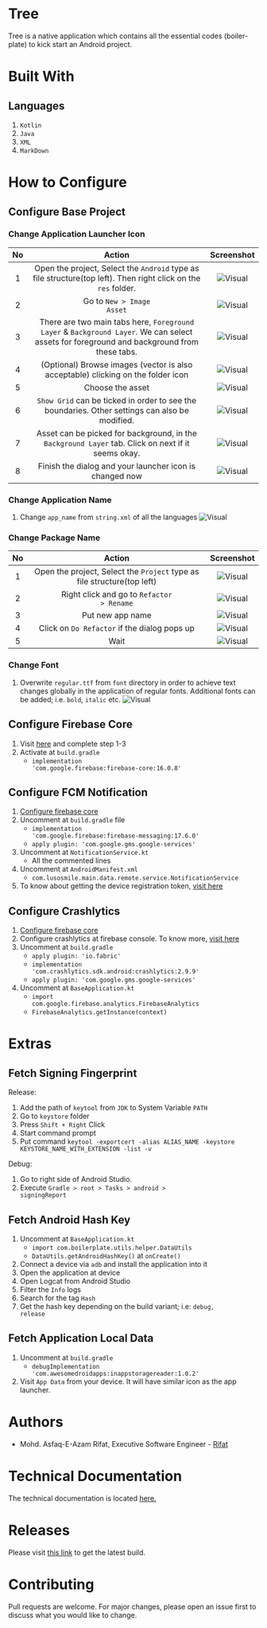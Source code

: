 # Tree

Tree is a native application which contains all the essential codes (boiler-plate) to kick start an Android project.

# Built With
## Languages
1. <code>Kotlin</code>
2. <code>Java</code>
3. <code>XML</code>
4. <code>MarkDown</code>
    
# How to Configure

## Configure Base Project
### Change Application Launcher Icon
| No | Action | Screenshot |
| :---: | :---: | :---: |
| 1 | Open the project, Select the <code>Android</code> type as file structure(top left). Then right click on the <code>res</code> folder. | ![Visual](readme-images/launcher01.PNG) | 
| 2 | Go to <code>New > Image Asset</code> | ![Visual](readme-images/launcher02.PNG) |
| 3 | There are two main tabs here, <code>Foreground Layer</code> & <code>Background Layer</code>. We can select assets for foreground and background from these tabs. | ![Visual](readme-images/launcher03.PNG) | 
| 4 | (Optional) Browse images (vector is also acceptable) clicking on the folder icon | ![Visual](readme-images/launcher04.PNG) |
| 5 | Choose the asset | ![Visual](readme-images/launcher05.PNG) |
| 6 | <code>Show Grid</code> can be ticked in order to see the boundaries. Other settings can also be modified. | ![Visual](readme-images/launcher06.PNG) |
| 7 | Asset can be picked for background, in the <code>Background Layer</code> tab. Click on next if it seems okay. | ![Visual](readme-images/launcher07.PNG) |
| 8 | Finish the dialog and your launcher icon is changed now | ![Visual](readme-images/launcher08.PNG) |

### Change Application Name
1. Change <code>app_name</code> from <code>string.xml</code> of all the languages
    ![Visual](readme-images/refactor00.PNG)
    
### Change Package Name
| No | Action | Screenshot |
| :---: | :---: | :---: |
| 1 | Open the project, Select the <code>Project</code> type as file structure(top left) | ![Visual](readme-images/refactor01.PNG) | 
| 2 | Right click and go to <code>Refactor > Rename</code> | ![Visual](readme-images/refactor02.PNG) |
| 3 | Put new app name | ![Visual](readme-images/refactor03.PNG) | 
| 4 | Click on <code>Do Refactor</code> if the dialog pops up | ![Visual](readme-images/refactor04.PNG) |
| 5 | Wait | ![Visual](readme-images/refactor05.PNG) |

### Change Font
1. Overwrite <code>regular.ttf</code> from <code>font</code> directory in order to achieve text changes globally in the application of regular fonts. Additional fonts can be added; i.e. <code>bold</code>, <code>italic</code> etc.
    ![Visual](readme-images/font01.PNG)
    
## Configure Firebase Core
1. Visit [here](https://tinyurl.com/yyebfbnu) and complete step 1-3
2. Activate at <code>build.gradle</code>
    * <code>implementation 'com.google.firebase:firebase-core:16.0.8'</code>
    
## Configure FCM Notification
1. [Configure firebase core](#configure-firebase-core)  
2. Uncomment at <code>build.gradle</code> file 
    * <code>implementation 'com.google.firebase:firebase-messaging:17.6.0'</code>
    * <code>apply plugin: 'com.google.gms.google-services'</code>
3. Uncomment at <code>NotificationService.kt</code>
    * All the commented lines
4. Uncomment at <code>AndroidManifest.xml</code>
    * <code>com.lusosmile.main.data.remote.service.NotificationService</code>
5. To know about getting the device registration token, [visit here](https://tinyurl.com/y6lndsa4)

## Configure Crashlytics
1. [Configure firebase core](#configure-firebase-core)
2. Configure crashlytics at firebase console. To know more, [visit here](http://bit.ly/2VBDluy) 
3. Uncomment at <code>build.gradle</code> 
    * <code>apply plugin: 'io.fabric'</code>
    * <code>implementation 'com.crashlytics.sdk.android:crashlytics:2.9.9'</code>
    * <code>apply plugin: 'com.google.gms.google-services'</code>
4. Uncomment at <code>BaseApplication.kt</code>
    * <code>import com.google.firebase.analytics.FirebaseAnalytics</code>
    * <code>FirebaseAnalytics.getInstance(context)</code>
    
# Extras
## Fetch Signing Fingerprint
Release:
1. Add the path of <code>keytool</code> from <code>JDK</code> to System Variable <code>PATH</code>
2. Go to <code>keystore</code> folder
3. Press <code>Shift + Right</code> Click
4. Start command prompt
5. Put command <code>keytool -exportcert -alias ALIAS_NAME -keystore KEYSTORE_NAME_WITH_EXTENSION -list -v</code>

Debug:
1. Go to right side of Android Studio.
2. Execute <code>Gradle > root > Tasks > android > signingReport</code>

## Fetch Android Hash Key
1. Uncomment at <code>BaseApplication.kt</code>
    * <code>import com.boilerplate.utils.helper.DataUtils</code>
    * <code>DataUtils.getAndroidHashKey()</code> at <code>onCreate()</code>
2. Connect a device via <code>adb</code> and install the application into it
3. Open the application at device
4. Open Logcat from Android Studio
5. Filter the <code>Info</code> logs
6. Search for the tag <code>Hash</code>
7. Get the hash key depending on the build variant; i.e: <code>debug, release</code>

## Fetch Application Local Data
1. Uncomment at <code>build.gradle</code>
    * <code>debugImplementation 'com.awesomedroidapps:inappstoragereader:1.0.2'</code>
2. Visit <code>App Data</code> from your device. It will have similar icon as the app launcher.

# Authors
* Mohd. Asfaq-E-Azam Rifat, Executive Software Engineer - [Rifat](https://github.com/rifat15913)

# Technical Documentation
The technical documentation is located [here.](app/documentation/)

# Releases
Please visit [this link](app/release/) to get the latest build.

# Contributing
Pull requests are welcome. For major changes, please open an issue first to discuss what you would like to change.